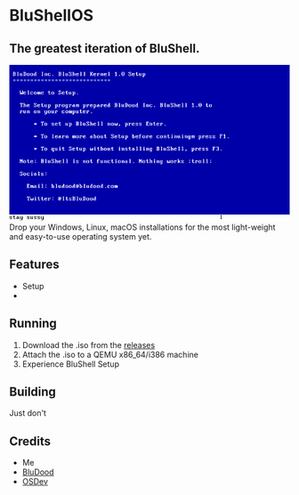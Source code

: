 # BluShellOS
## The greatest iteration of BluShell.
![](screen.png)
Drop your Windows, Linux, macOS installations for the most light-weight and easy-to-use operating system yet.
## Features
* Setup
* 

## Running
1. Download the .iso from the [releases](https://github.com/BluDood/BluShellOS/releases)
2. Attach the .iso to a QEMU x86_64/i386 machine
3. Experience BluShell Setup

## Building
Just don't

## Credits
* Me
* [BluDood](https://bludood.com)
* [OSDev](https://wiki.osdev.org)
